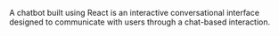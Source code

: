 A chatbot built using React is an interactive conversational interface designed to communicate with users through a chat-based interaction.
